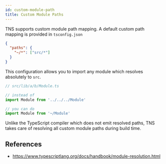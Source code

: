 ```yaml
---
id: custom-module-path
title: Custom Module Paths
---
```


TNS supports custom module path mapping. A default custom path mapping is provided in `tsconfig.json`

```json
{
  "paths": {
    "~/*": ["src/*"]
  }
}
```

This configuration allows you to import any module which resolves absolutely to `src`.

```ts
// src/lib/a/b/Module.ts

// instead of
import Module from '../../../Module'

// you can do
import Module from '~/Module'
```

Unlike the TypeScript compiler which does not emit resolved paths, TNS takes care of resolving all custom module paths during build time.

## References
- https://www.typescriptlang.org/docs/handbook/module-resolution.html